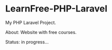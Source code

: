 # LearnFree-PHP-Laravel
My PHP Laravel Project.

About: Website with free courses.

Status: in progress...
